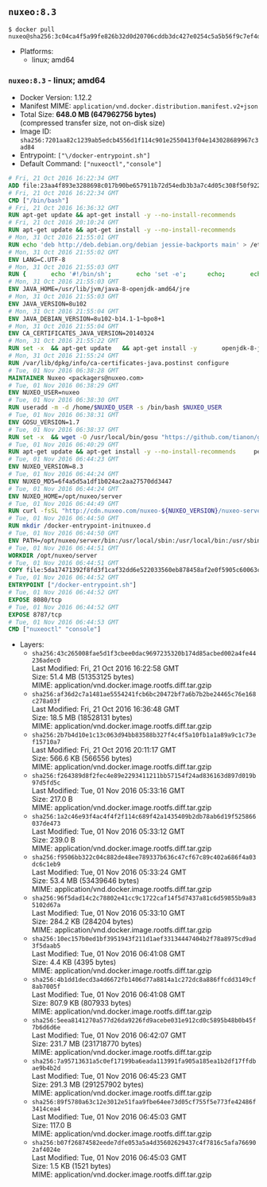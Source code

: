 ## `nuxeo:8.3`

```console
$ docker pull nuxeo@sha256:3c04ca4f5a99fe826b32d0d20706cddb3dc427e0254c5a5b56f9c7ef4d0410b9
```

-	Platforms:
	-	linux; amd64

### `nuxeo:8.3` - linux; amd64

-	Docker Version: 1.12.2
-	Manifest MIME: `application/vnd.docker.distribution.manifest.v2+json`
-	Total Size: **648.0 MB (647962756 bytes)**  
	(compressed transfer size, not on-disk size)
-	Image ID: `sha256:7201aa82c1239ab5edcb4556d1f114c901e2550413f04e143028689967c3ad84`
-	Entrypoint: `["\/docker-entrypoint.sh"]`
-	Default Command: `["nuxeoctl","console"]`

```dockerfile
# Fri, 21 Oct 2016 16:22:34 GMT
ADD file:23aa4f893e3288698c017b90be657911b72d54edb3b3a7c4d05c308f50f9228f in / 
# Fri, 21 Oct 2016 16:22:34 GMT
CMD ["/bin/bash"]
# Fri, 21 Oct 2016 16:36:32 GMT
RUN apt-get update && apt-get install -y --no-install-recommends 		ca-certificates 		curl 		wget 	&& rm -rf /var/lib/apt/lists/*
# Fri, 21 Oct 2016 20:10:24 GMT
RUN apt-get update && apt-get install -y --no-install-recommends 		bzip2 		unzip 		xz-utils 	&& rm -rf /var/lib/apt/lists/*
# Mon, 31 Oct 2016 21:55:01 GMT
RUN echo 'deb http://deb.debian.org/debian jessie-backports main' > /etc/apt/sources.list.d/jessie-backports.list
# Mon, 31 Oct 2016 21:55:02 GMT
ENV LANG=C.UTF-8
# Mon, 31 Oct 2016 21:55:03 GMT
RUN { 		echo '#!/bin/sh'; 		echo 'set -e'; 		echo; 		echo 'dirname "$(dirname "$(readlink -f "$(which javac || which java)")")"'; 	} > /usr/local/bin/docker-java-home 	&& chmod +x /usr/local/bin/docker-java-home
# Mon, 31 Oct 2016 21:55:03 GMT
ENV JAVA_HOME=/usr/lib/jvm/java-8-openjdk-amd64/jre
# Mon, 31 Oct 2016 21:55:03 GMT
ENV JAVA_VERSION=8u102
# Mon, 31 Oct 2016 21:55:04 GMT
ENV JAVA_DEBIAN_VERSION=8u102-b14.1-1~bpo8+1
# Mon, 31 Oct 2016 21:55:04 GMT
ENV CA_CERTIFICATES_JAVA_VERSION=20140324
# Mon, 31 Oct 2016 21:55:22 GMT
RUN set -x 	&& apt-get update 	&& apt-get install -y 		openjdk-8-jre-headless="$JAVA_DEBIAN_VERSION" 		ca-certificates-java="$CA_CERTIFICATES_JAVA_VERSION" 	&& rm -rf /var/lib/apt/lists/* 	&& [ "$JAVA_HOME" = "$(docker-java-home)" ]
# Mon, 31 Oct 2016 21:55:24 GMT
RUN /var/lib/dpkg/info/ca-certificates-java.postinst configure
# Tue, 01 Nov 2016 06:38:28 GMT
MAINTAINER Nuxeo <packagers@nuxeo.com>
# Tue, 01 Nov 2016 06:38:29 GMT
ENV NUXEO_USER=nuxeo
# Tue, 01 Nov 2016 06:38:30 GMT
RUN useradd -m -d /home/$NUXEO_USER -s /bin/bash $NUXEO_USER
# Tue, 01 Nov 2016 06:38:31 GMT
ENV GOSU_VERSION=1.7
# Tue, 01 Nov 2016 06:38:37 GMT
RUN set -x 	&& wget -O /usr/local/bin/gosu "https://github.com/tianon/gosu/releases/download/$GOSU_VERSION/gosu-$(dpkg --print-architecture)" 	&& wget -O /usr/local/bin/gosu.asc "https://github.com/tianon/gosu/releases/download/$GOSU_VERSION/gosu-$(dpkg --print-architecture).asc" 	&& export GNUPGHOME="$(mktemp -d)" 	&& gpg --keyserver ha.pool.sks-keyservers.net --recv-keys B42F6819007F00F88E364FD4036A9C25BF357DD4 	&& gpg --batch --verify /usr/local/bin/gosu.asc /usr/local/bin/gosu 	&& rm -r "$GNUPGHOME" /usr/local/bin/gosu.asc 	&& chmod +x /usr/local/bin/gosu 	&& gosu nobody true
# Tue, 01 Nov 2016 06:40:29 GMT
RUN apt-get update && apt-get install -y --no-install-recommends     perl     locales     pwgen     imagemagick     ffmpeg2theora     ufraw     poppler-utils     libreoffice     libwpd-tools     exiftool     ghostscript  && rm -rf /var/lib/apt/lists/*
# Tue, 01 Nov 2016 06:44:23 GMT
ENV NUXEO_VERSION=8.3
# Tue, 01 Nov 2016 06:44:24 GMT
ENV NUXEO_MD5=6f4a5d5a1df1b024ac2aa27570dd3447
# Tue, 01 Nov 2016 06:44:24 GMT
ENV NUXEO_HOME=/opt/nuxeo/server
# Tue, 01 Nov 2016 06:44:49 GMT
RUN curl -fsSL "http://cdn.nuxeo.com/nuxeo-${NUXEO_VERSION}/nuxeo-server-${NUXEO_VERSION}-tomcat.zip" -o /tmp/nuxeo-distribution-tomcat.zip     && echo "$NUXEO_MD5 /tmp/nuxeo-distribution-tomcat.zip" | md5sum -c -     && mkdir -p /tmp/nuxeo-distribution $(dirname $NUXEO_HOME)     && unzip -q -d /tmp/nuxeo-distribution /tmp/nuxeo-distribution-tomcat.zip     && DISTDIR=$(/bin/ls /tmp/nuxeo-distribution | head -n 1)     && mv /tmp/nuxeo-distribution/$DISTDIR $NUXEO_HOME     && sed -i -e "s/^org.nuxeo.distribution.package.*/org.nuxeo.distribution.package=docker/" $NUXEO_HOME/templates/common/config/distribution.properties     && rm -rf /tmp/nuxeo-distribution*     && chmod +x $NUXEO_HOME/bin/*ctl $NUXEO_HOME/bin/*.sh
# Tue, 01 Nov 2016 06:44:50 GMT
RUN mkdir /docker-entrypoint-initnuxeo.d
# Tue, 01 Nov 2016 06:44:50 GMT
ENV PATH=/opt/nuxeo/server/bin:/usr/local/sbin:/usr/local/bin:/usr/sbin:/usr/bin:/sbin:/bin
# Tue, 01 Nov 2016 06:44:51 GMT
WORKDIR /opt/nuxeo/server
# Tue, 01 Nov 2016 06:44:51 GMT
COPY file:5da17471392f8fd3f1caf32dd6e522033560eb878458af2e0f5905c60063c653 in / 
# Tue, 01 Nov 2016 06:44:52 GMT
ENTRYPOINT ["/docker-entrypoint.sh"]
# Tue, 01 Nov 2016 06:44:52 GMT
EXPOSE 8080/tcp
# Tue, 01 Nov 2016 06:44:52 GMT
EXPOSE 8787/tcp
# Tue, 01 Nov 2016 06:44:53 GMT
CMD ["nuxeoctl" "console"]
```

-	Layers:
	-	`sha256:43c265008fae5d1f3cbee0dac9697235320b174d85acbed002a4fe44236adec0`  
		Last Modified: Fri, 21 Oct 2016 16:22:58 GMT  
		Size: 51.4 MB (51353125 bytes)  
		MIME: application/vnd.docker.image.rootfs.diff.tar.gzip
	-	`sha256:af36d2c7a1481ae5554241fcb6bc20472bf7a6b7b2be24465c76e168c278a03f`  
		Last Modified: Fri, 21 Oct 2016 16:36:48 GMT  
		Size: 18.5 MB (18528131 bytes)  
		MIME: application/vnd.docker.image.rootfs.diff.tar.gzip
	-	`sha256:2b7b4d10e1c13c063d94bb83588b327f4c4f5a10fb1a1a89a9c1c73ef15710a7`  
		Last Modified: Fri, 21 Oct 2016 20:11:17 GMT  
		Size: 566.6 KB (566556 bytes)  
		MIME: application/vnd.docker.image.rootfs.diff.tar.gzip
	-	`sha256:f264389d8f2fec4e89e2293411211bb57154f24ad836163d897d019b97d5fd5c`  
		Last Modified: Tue, 01 Nov 2016 05:33:16 GMT  
		Size: 217.0 B  
		MIME: application/vnd.docker.image.rootfs.diff.tar.gzip
	-	`sha256:1a2c46e93f4ac4f4f2f114c689f42a1435409b2db78ab6d19f525866037de473`  
		Last Modified: Tue, 01 Nov 2016 05:33:12 GMT  
		Size: 239.0 B  
		MIME: application/vnd.docker.image.rootfs.diff.tar.gzip
	-	`sha256:f9506bb322c04c882de48ee789337b636c47cf67c89c402a686f4a03dc6c1eb9`  
		Last Modified: Tue, 01 Nov 2016 05:33:24 GMT  
		Size: 53.4 MB (53439646 bytes)  
		MIME: application/vnd.docker.image.rootfs.diff.tar.gzip
	-	`sha256:96f5dad14c2c78802e41cc9c1722caf14f5d7437a81c6d59855b9a835102d67a`  
		Last Modified: Tue, 01 Nov 2016 05:33:10 GMT  
		Size: 284.2 KB (284204 bytes)  
		MIME: application/vnd.docker.image.rootfs.diff.tar.gzip
	-	`sha256:10ec157b0ed1bf3951943f211d1aef33134447404b2f78a8975cd9ad3f5daab5`  
		Last Modified: Tue, 01 Nov 2016 06:41:08 GMT  
		Size: 4.4 KB (4395 bytes)  
		MIME: application/vnd.docker.image.rootfs.diff.tar.gzip
	-	`sha256:4b1dd1decd3a4d6672fb1406d77a8814a1c272dc8a886ffcdd3149cf8ab7005f`  
		Last Modified: Tue, 01 Nov 2016 06:41:08 GMT  
		Size: 807.9 KB (807933 bytes)  
		MIME: application/vnd.docker.image.rootfs.diff.tar.gzip
	-	`sha256:5eea8141270a577d26da9226fd9acebe031e912cd0c5895b48b0b45f7b6d6d6e`  
		Last Modified: Tue, 01 Nov 2016 06:42:07 GMT  
		Size: 231.7 MB (231718770 bytes)  
		MIME: application/vnd.docker.image.rootfs.diff.tar.gzip
	-	`sha256:7a95713631a5c0ef17199ba6eada113991fa905a185ea1b2df17ffdbae9b4b2d`  
		Last Modified: Tue, 01 Nov 2016 06:45:23 GMT  
		Size: 291.3 MB (291257902 bytes)  
		MIME: application/vnd.docker.image.rootfs.diff.tar.gzip
	-	`sha256:89f5780a63c12e3012e51faa9fbe64ee73d05cf755f5e773fe42486f3414cea4`  
		Last Modified: Tue, 01 Nov 2016 06:45:03 GMT  
		Size: 117.0 B  
		MIME: application/vnd.docker.image.rootfs.diff.tar.gzip
	-	`sha256:b07f26874582eede7dfe053a5a4d35602629437c4f7816c5afa766902af4024e`  
		Last Modified: Tue, 01 Nov 2016 06:45:03 GMT  
		Size: 1.5 KB (1521 bytes)  
		MIME: application/vnd.docker.image.rootfs.diff.tar.gzip
